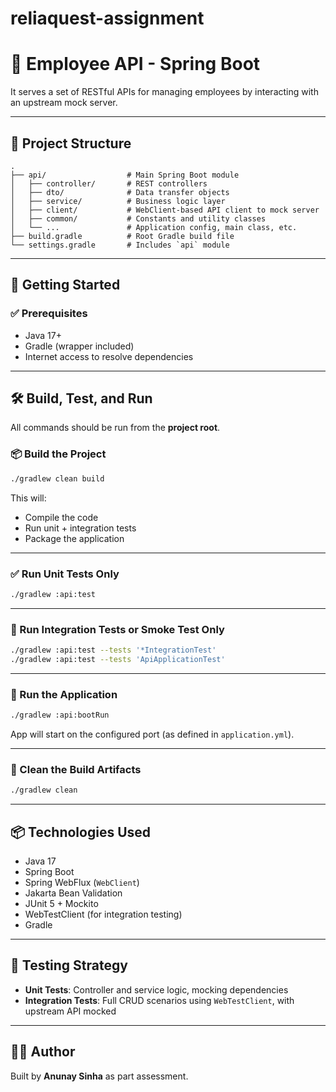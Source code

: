 # reliaquest-assignment
# 🧩 Employee API - Spring Boot

It serves a set of RESTful APIs for managing employees by interacting with an upstream mock server.

---

## 📁 Project Structure

```
.
├── api/                  # Main Spring Boot module
│   ├── controller/       # REST controllers
│   ├── dto/              # Data transfer objects
│   ├── service/          # Business logic layer
│   ├── client/           # WebClient-based API client to mock server
│   ├── common/           # Constants and utility classes
│   └── ...               # Application config, main class, etc.
├── build.gradle          # Root Gradle build file
└── settings.gradle       # Includes `api` module
```

---

## 🚀 Getting Started

### ✅ Prerequisites

- Java 17+
- Gradle (wrapper included)
- Internet access to resolve dependencies

---

## 🛠 Build, Test, and Run

All commands should be run from the **project root**.

### 📦 Build the Project

```bash
./gradlew clean build
```

This will:
- Compile the code
- Run unit + integration tests
- Package the application

---

### ✅ Run Unit Tests Only

```bash
./gradlew :api:test
```

---

### 🔁 Run Integration Tests or Smoke Test Only

```bash
./gradlew :api:test --tests '*IntegrationTest'
./gradlew :api:test --tests 'ApiApplicationTest'
```

---

### 🚀 Run the Application

```bash
./gradlew :api:bootRun
```

App will start on the configured port (as defined in `application.yml`).

---

### 🧹 Clean the Build Artifacts

```bash
./gradlew clean
```

---

## 📦 Technologies Used

- Java 17
- Spring Boot
- Spring WebFlux (`WebClient`)
- Jakarta Bean Validation
- JUnit 5 + Mockito
- WebTestClient (for integration testing)
- Gradle

---

## 🧪 Testing Strategy

- **Unit Tests**: Controller and service logic, mocking dependencies
- **Integration Tests**: Full CRUD scenarios using `WebTestClient`, with upstream API mocked

---

## 👨‍💻 Author

Built by **Anunay Sinha** as part assessment.
